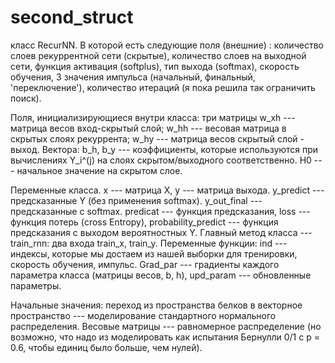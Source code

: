 # second_struct
класс RecurNN. 
В которой есть следующие поля (внешние) : количество слоев рекуррентной сети (скрытые), количество слоев на выходной сети, функция активация (softplus), тип выхода (softmax), скорость обучения, 3 значения импульса (начальный, финальный, 'переключение'), количество итераций (я пока решила так ограничить поиск). 

Поля, инициализирующиеся внутри класса: три матрицы  w_xh --- матрица весов вход-скрытый слой; w_hh --- весовая матрица в скрытых слоях рекуррента; w_hy --- матрица весов скрытый слой - выход. Вектора: b_h, b_y --- коэффициенты, которые используются при вычислениях Y_i^(j) на слоях скрытом/выходного соответственно. H0 --- начальное значение на скрытом слое. 

Переменные класса. x --- матрица X, y --- матрица выхода. y_predict --- предсказанные Y (без применения softmax). y_out_final --- предсказанные с softmax. predicat --- функция предсказания, loss --- функция потерь (cross Entropy), probability_predict --- функция предсказания с выходом вероятностных  Y.
Главный метод класса --- train_rnn: два  входа train_x, train_y. Переменные функции: ind --- индексы, которые мы достаем из нашей выборки для тренировки, скорость обучения, импульс. Grad_par --- градиенты каждого параметра класса (матрицы весов, b, h), upd_param --- обновленные параметры. 

Начальные значения:  переход из пространства белков в векторное пространство --- моделирование стандартного нормального распределения. Весовые матрицы --- равномерное распределение (но возможно, что надо из моделировать как испытания Бернулли 0/1 c p = 0.6, чтобы единиц было больше, чем нулей). 
